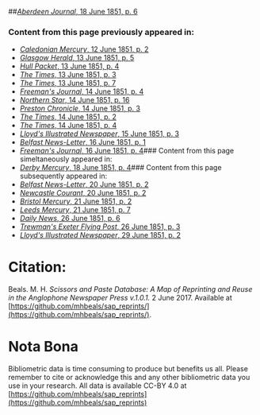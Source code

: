 ##[*Aberdeen Journal*, 18 June 1851, p. 6](https://mhbeals.github.io/sap_html/Aberdeen-Journal/Aberdeen-Journal-18-June-1851-p-6)

### Content from this page previously appeared in:
+ [*Caledonian Mercury*, 12 June 1851, p. 2](https://mhbeals.github.io/sap_html/Caledonian-Mercury/Caledonian-Mercury-12-June-1851-p-2)
+ [*Glasgow Herald*, 13 June 1851, p. 5](https://mhbeals.github.io/sap_html/Glasgow-Herald/Glasgow-Herald-13-June-1851-p-5)
+ [*Hull Packet*, 13 June 1851, p. 4](https://mhbeals.github.io/sap_html/Hull-Packet/Hull-Packet-13-June-1851-p-4)
+ [*The Times*, 13 June 1851, p. 3](https://mhbeals.github.io/sap_html/The-Times/The-Times-13-June-1851-p-3)
+ [*The Times*, 13 June 1851, p. 7](https://mhbeals.github.io/sap_html/The-Times/The-Times-13-June-1851-p-7)
+ [*Freeman's Journal*, 14 June 1851, p. 4](https://mhbeals.github.io/sap_html/Freeman's-Journal/Freeman's-Journal-14-June-1851-p-4)
+ [*Northern Star*, 14 June 1851, p. 16](https://mhbeals.github.io/sap_html/Northern-Star/Northern-Star-14-June-1851-p-16)
+ [*Preston Chronicle*, 14 June 1851, p. 3](https://mhbeals.github.io/sap_html/Preston-Chronicle/Preston-Chronicle-14-June-1851-p-3)
+ [*The Times*, 14 June 1851, p. 2](https://mhbeals.github.io/sap_html/The-Times/The-Times-14-June-1851-p-2)
+ [*The Times*, 14 June 1851, p. 4](https://mhbeals.github.io/sap_html/The-Times/The-Times-14-June-1851-p-4)
+ [*Lloyd's Illustrated Newspaper*, 15 June 1851, p. 3](https://mhbeals.github.io/sap_html/Lloyd's-Illustrated-Newspaper/Lloyd's-Illustrated-Newspaper-15-June-1851-p-3)
+ [*Belfast News-Letter*, 16 June 1851, p. 1](https://mhbeals.github.io/sap_html/Belfast-News-Letter/Belfast-News-Letter-16-June-1851-p-1)
+ [*Freeman's Journal*, 16 June 1851, p. 4](https://mhbeals.github.io/sap_html/Freeman's-Journal/Freeman's-Journal-16-June-1851-p-4)### Content from this page simeltaneously appeared in:
+ [*Derby Mercury*, 18 June 1851, p. 4](https://mhbeals.github.io/sap_html/Derby-Mercury/Derby-Mercury-18-June-1851-p-4)### Content from this page subsequently appeared in:
+ [*Belfast News-Letter*, 20 June 1851, p. 2](https://mhbeals.github.io/sap_html/Belfast-News-Letter/Belfast-News-Letter-20-June-1851-p-2)
+ [*Newcastle Courant*, 20 June 1851, p. 2](https://mhbeals.github.io/sap_html/Newcastle-Courant/Newcastle-Courant-20-June-1851-p-2)
+ [*Bristol Mercury*, 21 June 1851, p. 2](https://mhbeals.github.io/sap_html/Bristol-Mercury/Bristol-Mercury-21-June-1851-p-2)
+ [*Leeds Mercury*, 21 June 1851, p. 7](https://mhbeals.github.io/sap_html/Leeds-Mercury/Leeds-Mercury-21-June-1851-p-7)
+ [*Daily News*, 26 June 1851, p. 6](https://mhbeals.github.io/sap_html/Daily-News/Daily-News-26-June-1851-p-6)
+ [*Trewman's Exeter Flying Post*, 26 June 1851, p. 3](https://mhbeals.github.io/sap_html/Trewman's-Exeter-Flying-Post/Trewman's-Exeter-Flying-Post-26-June-1851-p-3)
+ [*Lloyd's Illustrated Newspaper*, 29 June 1851, p. 2](https://mhbeals.github.io/sap_html/Lloyd's-Illustrated-Newspaper/Lloyd's-Illustrated-Newspaper-29-June-1851-p-2)
                    
# Citation: 

Beals. M. H. *Scissors and Paste Database: A Map of Reprinting and Reuse in the Anglophone Newspaper Press v.1.0.1.* 2 June 2017. Available at [https://github.com/mhbeals/sap_reprints/](https://github.com/mhbeals/sap_reprints/). 
                    
# Nota Bona

Bibliometric data is time consuming to produce but benefits us all. Please remember to cite or acknowledge this and any other bibliometric data you use in your research. All data is available CC-BY 4.0 at [https://github.com/mhbeals/sap_reprints](https://github.com/mhbeals/sap_reprints)